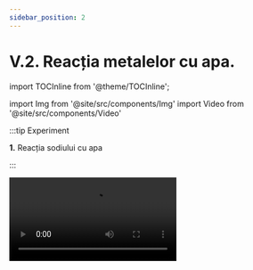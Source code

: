 ```yaml
---
sidebar_position: 2
---
```


# V.2. Reacția metalelor cu apa.


import TOCInline from '@theme/TOCInline';

<TOCInline toc={toc} />



import Img from '@site/src/components/Img'
import Video from '@site/src/components/Video'




:::tip Experiment

**1.** Reacția sodiului cu apa

:::

<Video src="https://www.youtube.com/embed/xdlX05hXWyg" />


**Materiale necesare:** cristalizor, apă, sodiu, fenolftaleină, clește metalic, pâlnie, chibrit.  

:::warning Atenție


**Experiment demonstrativ efectuat numai de către profesor!**

Sodiul se poate aprinde în aer! Se formează hidroxid de sodiu extrem de caustic! Se formează hidrogen care poate exploda în oxigenul din aer! Atenție când lucrezi cu surse de foc!

  
:::



**Descrierea experimentului:** 

- Pune în cristalizor puțină apă și adaugă câteva picături de fenolftaleină. 
- Cu multă grijă taie o bucățică mică de sodiu sub petrol (metalele alcaline, fiind foarte reactive, se păstrează sub petrol). 
- Cu un clește pune bucățica de sodiu în apa din cristalizor și acoperă cu pâlnia. Vino cu un băț de chibrit aprins deasupra pâlniei. Ce observi ?


:::note Observaţie

Sodiul reacționează energic cu apa, înroșind fenolftaleina și când apropiem flacăra chibritului de pâlnie, are loc o pocnitură explozivă.  
  

:::



**Concluzia experimentului:**

Sodiul reacționează la rece și extrem de violent cu apa, cu formare de hidroxid de sodiu – NaOH (a înroșit fenolftaleina) și hidrogen – H<sub>2</sub> (arde cu explozie în aer). Este o reacție de substituție, deoarece avem ca reactanți o substanță simplă și una compusă, iar ca produși avem tot o substanță simplă și una compusă:

**2Na + 2H<sub>2</sub>O = 2NaOH + H<sub>2</sub> ↑**


<br></br>




:::tip Experiment

**2.** Reacția magneziului cu apa

:::

<Video src="https://www.youtube.com/embed/24LTD6O71W0" />


**Materiale necesare:** eprubetă, apă, pulbere de magneziu, fenolftaleină, clește de lemn, chibrit, spirtieră, spatulă.  

:::warning

**Experiment demonstrativ efectuat numai de către profesor!**

Atenție când lucrezi cu surse de foc !
  
:::



**Descrierea experimentului:** 

- Pune în eprubetă puțină apă și adaugă câteva picături de fenolftaleină. 
- Cu spatula pune puțină pulbere de magneziu în apă. 
- Cu un clește de lemn ține eprubeta în flacăra spirtierei, rotind-o continuu.
- Vino cu un băț de chibrit aprins deasupra eprubetei. Ce observi ?



:::note Observaţie

Magneziul reacționează la cald cu apa, înroșind fenolftaleina și gazul rezultat arde în aer.  


:::



**Concluzia experimentului:**

Magneziul reacționează la cald cu apa, cu formare de hidroxid de magneziu – Mg(OH)<sub>2</sub>  (a înroșit fenolftaleina) și hidrogen – H<sub>2</sub> (arde cu flacără în aer). Este o reacție de substituție, deoarece avem ca reactanți o substanță simplă și una compusă, iar ca produși avem tot o substanță simplă și una compusă:

**Mg + 2H<sub>2</sub>O = Mg(OH)<sub>2</sub>  + H<sub>2</sub> ↑**


<br></br>




